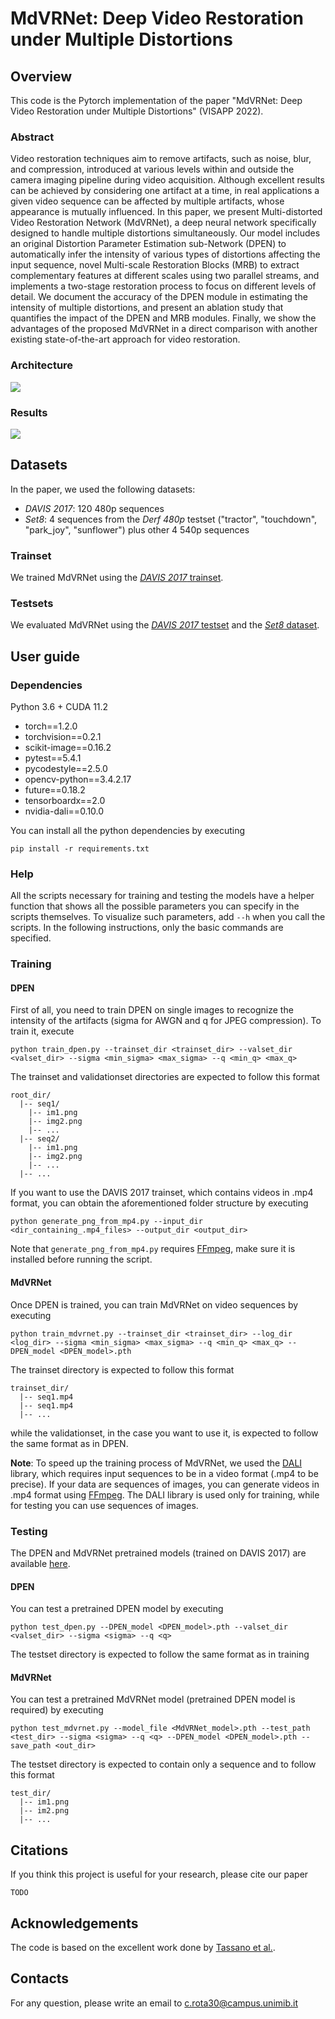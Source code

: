 # MdVRNet: Deep Video Restoration under Multiple Distortions


## Overview
This code is the Pytorch implementation of the paper "MdVRNet: Deep Video Restoration under Multiple Distortions" (VISAPP 2022).

### Abstract
Video restoration techniques aim to remove artifacts, such as noise, blur, and compression, introduced at various levels within and outside the camera imaging pipeline during video acquisition. 
Although excellent results can be achieved by considering one artifact at a time, in real applications a given video sequence can be affected by multiple artifacts, whose appearance is mutually influenced.
In this paper, we present Multi-distorted Video Restoration Network (MdVRNet), a deep neural network specifically designed to handle multiple distortions simultaneously.
Our model includes an original Distortion Parameter Estimation sub-Network (DPEN) to automatically infer the intensity of various types of distortions affecting the input sequence, novel Multi-scale Restoration Blocks (MRB) to extract complementary features at different scales using two parallel streams, and implements a two-stage restoration process to focus on different levels of detail.
We document the accuracy of the DPEN module in estimating the intensity of multiple distortions, and present an ablation study that quantifies the impact of the DPEN and MRB modules. Finally, we show the advantages of the proposed MdVRNet in a direct comparison with another existing state-of-the-art approach for video restoration.

### Architecture
![](https://github.com/claudiom4sir/MdVRNet/blob/main/images/mdvrnet.png)
### Results
![](https://github.com/claudiom4sir/MdVRNet/blob/main/images/results.png)

## Datasets
In the paper, we used the following datasets:
- *DAVIS 2017*: 120 480p sequences
- *Set8*: 4 sequences from the *Derf 480p* testset ("tractor", "touchdown", "park_joy", "sunflower") plus other 4 540p sequences
### Trainset
We trained MdVRNet using the [*DAVIS 2017* trainset](https://www.dropbox.com/sh/20n4cscqkqsfgoj/AACfjXp3q6tW-S56l_noKzO3a/training?dl=0&subfolder_nav_tracking=1).
### Testsets
We evaluated MdVRNet using the [*DAVIS 2017* testset](https://drive.google.com/file/d/1seZVrqSlbx89fd43FOQUk0YVli64hEe1/view?usp=sharing) and the [*Set8* dataset](https://www.dropbox.com/sh/20n4cscqkqsfgoj/AABGftyJuJDwuCLGczL-fKvBa/test_sequences?dl=0&subfolder_nav_tracking=1). 

## User guide

### Dependencies
Python 3.6 + CUDA 11.2
- torch==1.2.0 
- torchvision==0.2.1
- scikit-image==0.16.2
- pytest==5.4.1
- pycodestyle==2.5.0
- opencv-python==3.4.2.17
- future==0.18.2
- tensorboardx==2.0
- nvidia-dali==0.10.0

You can install all the python dependencies by executing
```
pip install -r requirements.txt
```
### Help
All the scripts necessary for training and testing the models have a helper function that shows all the possible parameters you can specify in the scripts themselves. To visualize such parameters, add ```--h``` when you call the scripts. In the following instructions, only the basic commands are specified.
### Training
#### DPEN
First of all, you need to train DPEN on single images to recognize the intensity of the artifacts (sigma for AWGN and q for JPEG compression). To train it, execute
```
python train_dpen.py --trainset_dir <trainset_dir> --valset_dir <valset_dir> --sigma <min_sigma> <max_sigma> --q <min_q> <max_q>
```
The trainset and validationset directories are expected to follow this format
```
root_dir/
  |-- seq1/
    |-- im1.png
    |-- img2.png
    |-- ...
  |-- seq2/
    |-- im1.png
    |-- img2.png
    |-- ...
  |-- ...
```
If you want to use the DAVIS 2017 trainset, which contains videos in .mp4 format, you can obtain the aforementioned folder structure by executing
```
python generate_png_from_mp4.py --input_dir <dir_containing_.mp4_files> --output_dir <output_dir>
```
Note that ```generate_png_from_mp4.py``` requires [FFmpeg](https://www.ffmpeg.org/), make sure it is installed before running the script.
#### MdVRNet
Once DPEN is trained, you can train MdVRNet on video sequences by executing
```
python train_mdvrnet.py --trainset_dir <trainset_dir> --log_dir <log_dir> --sigma <min_sigma> <max_sigma> --q <min_q> <max_q> --DPEN_model <DPEN_model>.pth
```
The trainset directory is expected to follow this format
```
trainset_dir/
  |-- seq1.mp4
  |-- seq1.mp4
  |-- ...
```
while the validationset, in the case you want to use it, is expected to follow the same format as in DPEN.

**Note**: To speed up the training process of MdVRNet, we used the [DALI](https://developer.nvidia.com/dali) library, which requires input sequences to be in a video format (.mp4 to be precise). If your data are sequences of images, you can generate videos in .mp4 format using [FFmpeg](https://www.ffmpeg.org/). The DALI library is used only for training, while for testing you can use sequences of images.

### Testing
The DPEN and MdVRNet pretrained models (trained on DAVIS 2017) are available [here](https://github.com/claudiom4sir/MdVRNet/tree/main/pretrained_models).
#### DPEN
You can test a pretrained DPEN model by executing
```
python test_dpen.py --DPEN_model <DPEN_model>.pth --valset_dir <valset_dir> --sigma <sigma> --q <q>
```
The testset directory is expected to follow the same format as in training
#### MdVRNet
You can test a pretrained MdVRNet model (pretrained DPEN model is required) by executing
```
python test_mdvrnet.py --model_file <MdVRNet_model>.pth --test_path <test_dir> --sigma <sigma> --q <q> --DPEN_model <DPEN_model>.pth --save_path <out_dir>
```
The testset directory is expected to contain only a sequence and to follow this format
```
test_dir/
  |-- im1.png
  |-- im2.png
  |-- ...
```

## Citations
If you think this project is useful for your research, please cite our paper
```
TODO
```

## Acknowledgements
The code is based on the excellent work done by [Tassano et al.](https://github.com/m-tassano/fastdvdnet).

## Contacts
For any question, please write an email to c.rota30@campus.unimib.it
